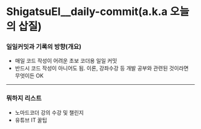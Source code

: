 # ShigatsuEl\_\_daily-commit(a.k.a 오늘의 삽질)

### 일일커밋과 기록의 방향(개요)

- 매일 코드 작성이 어려운 초보 코더용 일일 커밋
- 반드시 코드 작성이 아니어도 됨. 이론, 강좌수강 등 개발 공부와 관련된 것이라면 무엇이든 OK

---

### 뭐하지 리스트

- 노마드코더 강의 수강 및 챌린지
- 유튜브 IT 꿀팁
